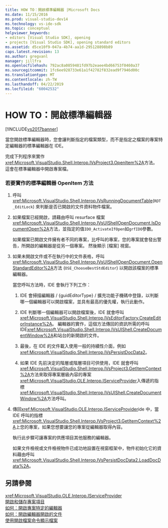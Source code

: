 ```yaml
---
title: HOW TO：開啟標準編輯器 |Microsoft Docs
ms.date: 11/15/2016
ms.prod: visual-studio-dev14
ms.technology: vs-ide-sdk
ms.topic: conceptual
helpviewer_keywords:
- editors [Visual Studio SDK], opening
- projects [Visual Studio SDK], opening standard editors
ms.assetid: d5ce10f9-047a-4b74-aa1d-295128898b89
caps.latest.revision: 13
ms.author: gregvanl
manager: jillfra
ms.openlocfilehash: 792ac8a0859481fd97b2eaee4bd66753f0460a37
ms.sourcegitcommit: 1fc6ee928733e61a1f42782f832ead9f7946d00c
ms.translationtype: MT
ms.contentlocale: zh-TW
ms.lasthandoff: 04/22/2019
ms.locfileid: "60042532"
---
```

# <a name="how-to-open-standard-editors"></a>HOW TO：開啟標準編輯器
[!INCLUDE[vs2017banner](../includes/vs2017banner.md)]

當您開啟標準編輯器時，您會讓判斷指定的檔案類型，而不是指定之檔案的專案特定編輯器的標準編輯器在 IDE。  
  
 完成下列程序來實作<xref:Microsoft.VisualStudio.Shell.Interop.IVsProject3.OpenItem%2A>方法。 這會在標準編輯器中開啟專案檔。  
  
### <a name="to-implement-the-openitem-method-with-a-standard-editor"></a>若要實作的標準編輯器 OpenItem 方法  
  
1. 呼叫<xref:Microsoft.VisualStudio.Shell.Interop.IVsRunningDocumentTable>(`RDT_EditLock`) 來判斷是否已開啟的文件資料物件檔案。  
  
2. 如果檔案已經開啟，請藉由呼叫 resurface 檔案<xref:Microsoft.VisualStudio.Shell.Interop.IVsUIShellOpenDocument.IsDocumentOpen%2A>方法，並指定的值`IDO_ActivateIfOpen`如`grfIDO`參數。  
  
     如果檔案已開啟文件擁有者不同的專案，比呼叫的專案，您的專案就會發出警告，所開啟的編輯器是從另一個專案。 然後顯示 [檔案] 視窗。  
  
3. 如果未開啟文件或不在執行中的文件表格，呼叫<xref:Microsoft.VisualStudio.Shell.Interop.IVsUIShellOpenDocument.OpenStandardEditor%2A>方法 (`OSE_ChooseBestStdEditor`) 以開啟該檔案的標準編輯器。  
  
     當您呼叫方法時，IDE 會執行下列工作：  
  
    1. IDE 會掃描編輯器 / {guidEditorType} / 擴充功能子機碼中登錄，以判斷哪一個編輯器可以開啟檔案，並具有最高的優先權，執行此動作。  
  
    2. IDE 判斷哪一個編輯器可以開啟檔案後，IDE 就會呼叫<xref:Microsoft.VisualStudio.Shell.Interop.IVsEditorFactory.CreateEditorInstance%2A>。 編輯器的實作，這個方法傳回的資訊所需的呼叫 IDE<xref:Microsoft.VisualStudio.Shell.Interop.IVsUIShell.CreateDocumentWindow%2A>和站台的新開啟的文件。  
  
    3. 最後，在 IDE 的文件載入使用一般的持續性介面，例如<xref:Microsoft.VisualStudio.Shell.Interop.IVsPersistDocData2>。  
  
    4. 如果 IDE 先前決定的階層或階層項目可供使用，IDE 就會呼叫<xref:Microsoft.VisualStudio.Shell.Interop.IVsProject3.GetItemContext%2A>方法來取得專案層級內容的專案<xref:Microsoft.VisualStudio.OLE.Interop.IServiceProvider>入傳遞的指標<xref:Microsoft.VisualStudio.Shell.Interop.IVsUIShell.CreateDocumentWindow%2A>方法呼叫。  
  
4. 傳回<xref:Microsoft.VisualStudio.OLE.Interop.IServiceProvider>ide 中，當 IDE 呼叫的指標<xref:Microsoft.VisualStudio.Shell.Interop.IVsProject3.GetItemContext%2A>上您的專案，如果您想要讓您的專案從編輯器取得內容。  
  
     執行此步驟可讓專案的供應項目其他服務的編輯器。  
  
     如果文件檢視或文件檢視物件已成功地設置在視窗框架中，物件初始化它的資料藉由呼叫<xref:Microsoft.VisualStudio.Shell.Interop.IVsPersistDocData2.LoadDocData%2A>。  
  
## <a name="see-also"></a>另請參閱  
 <xref:Microsoft.VisualStudio.OLE.Interop.IServiceProvider>   
 [開啟和儲存專案項目](../extensibility/internals/opening-and-saving-project-items.md)   
 [如何：開啟專案特定的編輯器](../extensibility/how-to-open-project-specific-editors.md)   
 [如何：開啟編輯器開啟的文件](../extensibility/how-to-open-editors-for-open-documents.md)   
 [使用開啟檔案命令顯示檔案](../extensibility/internals/displaying-files-by-using-the-open-file-command.md)

